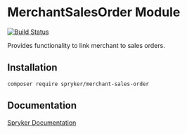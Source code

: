 # MerchantSalesOrder Module
[![Build Status](https://travis-ci.org/spryker/merchant-sales-order.svg)](https://travis-ci.org/spryker/merchant-sales-order)

Provides functionality to link merchant to sales orders.

## Installation

```
composer require spryker/merchant-sales-order
```

## Documentation

[Spryker Documentation](https://documentation.spryker.com/module_guide/overview.htm)
